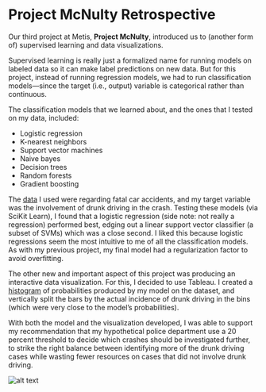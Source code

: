 # Project McNulty Retrospective

Our third project at Metis, **Project McNulty**, introduced us to (another form of) supervised learning and data visualizations. 

Supervised learning is really just a formalized name for running models on labeled data so it can make label predictions on new 
data. But for this project, instead of running regression models, we had to run classification models—since the target (i.e., 
output) variable is categorical rather than continuous.

The classification models that we learned about, and the ones that I tested on my data, included:

* Logistic regression
* K-nearest neighbors
* Support vector machines
* Naive bayes
* Decision trees
* Random forests
* Gradient boosting

The [data](https://www.kaggle.com/nhtsa/2015-traffic-fatalities) I used were regarding fatal car accidents, and my target 
variable was the involvement of drunk driving in the crash. Testing these models (via SciKit Learn), I found that a logistic 
regression (side note: not really a regression) performed best, edging out a linear support vector classifier (a subset of SVMs) 
which was a close second. I liked this because logistic regressions seem the most intuitive to me of all the classification 
models. As with my previous project, my final model had a regularization factor to avoid overfitting.

The other new and important aspect of this project was producing an interactive data visualization. For this, I decided to use 
Tableau. I created a [histogram](https://public.tableau.com/profile/skyler.lehto#!/vizhome/DrunkDrivingModelProbabilities/Sheet1?publish=yes) of probabilities produced by my model on the dataset, and vertically split the bars by the actual incidence of drunk 
driving in the bins (which were very close to the model’s probabilities).

With both the model and the visualization developed, I was able to support my recommendation that my hypothetical police 
department use a 20 percent threshold to decide which crashes should be investigated further, to strike the right balance 
between identifying more of the drunk driving cases while wasting fewer resources on cases that did not involve drunk driving.

![alt text](https://classicruby.files.wordpress.com/2010/05/drunk-driving-crash.jpg)